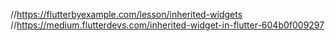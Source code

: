 //https://flutterbyexample.com/lesson/inherited-widgets
//https://medium.flutterdevs.com/inherited-widget-in-flutter-604b0f009297
